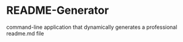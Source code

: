 # README-Generator
command-line application that dynamically generates a professional readme.md file
